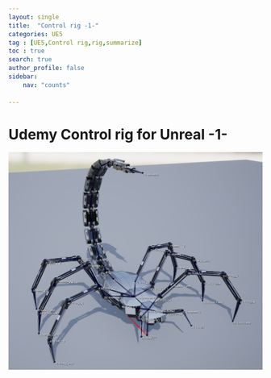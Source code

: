 ```yaml
---
layout: single
title:  "Control rig -1-"
categories: UE5
tag : [UE5,Control rig,rig,summarize]
toc : true
search: true
author_profile: false
sidebar:
    nav: "counts"

---
```




# Udemy Control rig for Unreal -1-

<img src="../images/2024-07-08-control_rig/image-20240708232857881.png" alt="image-20240708232857881" style="zoom:50%;" />


